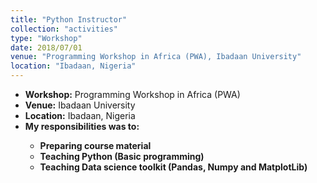 ```yaml
---
title: "Python Instructor"
collection: "activities"
type: "Workshop"
date: 2018/07/01
venue: "Programming Workshop in Africa (PWA), Ibadaan University"
location: "Ibadaan, Nigeria"
---
```

* <b>Workshop:</b> Programming Workshop in Africa (PWA)
* <b>Venue:</b> Ibadaan University
* <b>Location:</b> Ibadaan, Nigeria
* <b>My responsibilities was to:<b>
  * Preparing course material
  * Teaching Python (Basic programming)
  * Teaching Data science toolkit (Pandas, Numpy and MatplotLib)

